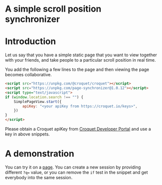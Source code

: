 # A simple scroll position synchronizer

# Introduction
Let us say that you have a simple static page that you want to view together with your friends, and take people to a particular scroll position in real time.

You add the following a few lines to the page and then viewing the page becomes collaborative.

~~~~~~~~ HTML
<script src="https://unpkg.com/@croquet/croquet"></script>
<script src="https://unpkg.com/page-synchronizer@1.0.12"></script>
<script type="text/javascript">
if (window.location.search !== "") {
    SimplePageView.start({
        apiKey: "<your apiKey from https://croquet.io/keys>",
    })
}
</script>
~~~~~~~~

Please obtain a Croquet apiKey from [Croquet Developer Portal](https://croquet.io/keys) and use a key in above snippets.

# A demonstration
You can try it on a [page](https://tinlizzie.org/ohshima?q=test123). You can create a new session by providing different `?q=` value, or you can remove the `if` test in the snippet and get everybody into the same session.
